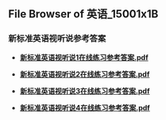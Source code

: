 ## File Browser of 英语_15001x1B

### 新标准英语视听说参考答案

- [**新标准英语视听说1在线练习参考答案.pdf**](http://172.18.220.5/_public/hfut_courses/英语_15001x1B/新标准英语视听说参考答案/新标准英语视听说1在线练习参考答案.pdf)

- [**新标准英语视听说2在线练习参考答案.pdf**](http://172.18.220.5/_public/hfut_courses/英语_15001x1B/新标准英语视听说参考答案/新标准英语视听说2在线练习参考答案.pdf)

- [**新标准英语视听说3在线练习参考答案.pdf**](http://172.18.220.5/_public/hfut_courses/英语_15001x1B/新标准英语视听说参考答案/新标准英语视听说3在线练习参考答案.pdf)

- [**新标准英语视听说4在线练习参考答案.pdf**](http://172.18.220.5/_public/hfut_courses/英语_15001x1B/新标准英语视听说参考答案/新标准英语视听说4在线练习参考答案.pdf)
